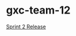 # gxc-team-12

[Sprint 2 Release](https://github.com/gxc-international-innovation-challenge/gxc-team-12/wiki/Sprint-2-Release)
